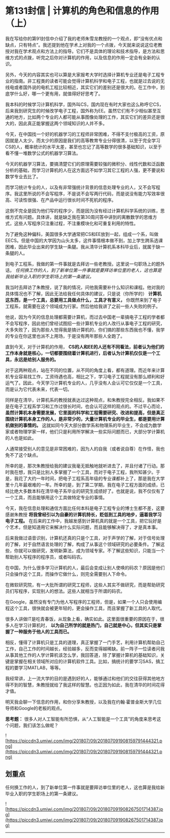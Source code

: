# 第131封信 | 计算机的角色和信息的作用（上）

我在写给你的第91封信中介绍了我的老师朱雪龙教授的一个观点，即“没有优点和缺点，只有特点”。我还提到他在学术上对我的一个点拨，今天就来说说这位老教授对我在学术观点和方法上的指导。它们不是具体的理论和技术指导，是方法和思维方式的点拨，听完之后你对计算机的作用，以及信息的作用一定会有全新的认识。

另外，今天的内容其实也可以算是大家报考大学时选择计算机专业还是电子工程专业的指南。非工程类的读者可能会觉得计算机科学和电子工程，也就是过去说的无线电或者国外说的电机工程比较相近，其实它们的差别还是很大的。在工作中，到底学什么好，哪一个更有用，就值得好好思考了。

我本科的时候学习计算机科学，国外叫CS，国内现在有时大家也这么称呼它CS，后来我到研究生的时候改学电子工程，国外称为EE。虽然它们有不少相似甚至互通的地方，比如两个专业的人都可能从事图像处理的工作，其实它们的差异还是很大的，因此真正能掌握这两个领域知识的人并不多。

今天，在中国找一个好的机器学习的工程师非常困难，不得不支付极高的工资，原因就是人太少。而太少的原因是我们的高等教育专业分得很清，以至于完全学习CS的人，概率统计的水平太差，甚至也忘记了高等数学的很多基础知识，以至于看不懂一堆数学公式的机器学习算法。

今天的机器学习算法，要搞清楚它们的原理需要较强的微积分、线性代数和泛函数分析的基础，而学习计算机的人在这方面远不如学习其它工程的人强，更不要说和数学专业去比了。

而学习统计专业的人，以及有非常强统计背景的信息处理专业的人，又不会写程序。我这里所说的不会写程序，不是说不会写两行代码，而是说没有能力写效率很高、可读性很强、在产品中运行很长时间不死机的程序。

这倒不完全是因为他们写的程序少，而是因为没有经过计算机科学系统的训练，思维方式有问题。具体讲，就是缺乏我在第30周问答中讲到的离散数学的思维方式，这些人写程序只注重过程，不注重模块化和可重复利用的特性。

为了避免这种偏科，美国很多大学通常把CS和EE放到一起，组成一个系，叫做EECS。但是中国的大学因为山头太多，这件事情根本做不到，加上学生跨系选课困难，因此毕业出来的学生缺一条腿。我从清华计算机系本科毕业后，就属于缺一条腿的人。

到电子工程系，我做的第一件事就是去拜访一些老教授。这里说一句职场上的题外话， *任何换工作的人，到了新单位第一件事就是要拜访单位里的老人，这也算是我给新毕业入职的学生职场上的第一条建议。*

我当时去拜访了朱教授，说了我的情况，问他我需要补什么知识和课程。他对我的具体情况也不了解，因此无法给我任何具体的建议，只是说（你所学的） **计算机这东西，是一个工具，总要用工具做点什么，工具才有意义，** 你既然来到了电子工程系，就需要在这个领域成为行家。然后他给我讲了之前一些人失败的例子。

他说，因为今天的信息处理都需要计算机，而过去中国老一辈搞电子工程的学者都不会写程序，因此他们曾经试图招一些计算机专业的人改行从事电子工程的研究，大多失败了，因为那些人觉得我是搞计算机的，你们搞的那些东西我也不懂，我学的专业在你这里也派不上用场，于是没有两年那些人全跑了。

直到今天，对于计算机的作用， **CS的人和EE的人还有不同看法，前者认为他们的工作本身就是核心，一切都要围绕着计算机进行，后者认为计算机仅仅是一个工具，永远是给别人服务的。**

对于这两种观点，站在不同的位置，从不同的角度上看，都有道理。而近年来计算机专业容易找工作，工资待遇也高，相比之下，学习电子工程就没有那么顺利和好运气了。因此，今天学习计算机专业的人，几乎没有人会认可它仅仅是一个工具，而是认为它代表未来，代表一切。

同样是在清华，计算机系的教授就表达过这种观点，和朱教授完全相反。我如果不是在电子工程系学习和工作过很长时间，也会认可这样的观点的。不过平心而论， **虽然计算机本身需要发展，它里面的科学和工程需要研究、改进和提高，但是真正围绕计算机本身工作的人，是非常少的，大量计算机专业的毕业生，都是要用计算机做别的事情的。** 这就如同今天大部分数学系和物理系的毕业生，不会成为数学家或者物理学家一样，他们只是利用所学解决一些实际问题而已，大部分学计算机的人也是如此。

人通常接受别人的意见是非常困难的，因为人的自我（或者说自尊）在作怪，我也免不了这个缺点。

所幸的是，那次朱教授给我的建议我毫无抵触地就听进去了，并且付诸了行动。那时我在想，我只是比别人多掌握了一个工具，而对于电子工程，我所知甚少。于是，我花了大约一年时间，把电子工程系高年级的专业课都补上了，那是我在大学里十几年最艰难的一年。所幸的是，到了第二学期，我在电子工程方面的成绩，已经比绝大多数本科在清华电子系毕业的研究生成绩好了。也就是说，我不仅仅有了一个工具，而且能够用这个工具做特定专业的事情。

今天，我在信息处理和通信方面比任何本科是电子工程专业的博士生都不差，这要感谢朱教授 **将我曾经引以为自豪的计算机特长，贬低到工具的地步，逼着我学习电子工程。** 在后来的工作中，我越发感到计算机真的就是一个工具，把它玩好是个艺术，但是知道用它来解决什么实际问题，而且能够解决得了，才是真本事。

后来我做过语音识别，计算机还真的只是个工具，对于声学的了解，对于信号处理的了解，对于自然语言处理的了解，构成了从事这个领域研究的必要条件。了解这些，你就可以做研究，发明新算法，成为领域专家。不了解这些知识，只能当一个帮助别人写程序的程序员，或者叫码农。

在中国，为什么很多学习计算机的人，最后会变成让别人使唤的码农？原因是他们只会操作这个工具，而操作它做什么，则完全需要别人下命令。

在微软研究院，有一大批所谓的研究工程师，这些人其实不做研究，而是帮助研究员们写程序，实现别人的想法。这些人就相当于所谓的码农。

在Google，虽然没有专门为他人写程序的工程师，但是，如果一个人只会使用编程这个工具，很快就会被更年轻的，更会操作工具，而且掌握了新工具的人取代。

很多人讲做IT是吃青春饭，从现象上看，确实如此。这里面很重要的原因在于，很多人在学习计算机时， **以为自己所学的就是热门，自己就是中心，但其实只是掌握了一种服务于他人的工具而已。**

相反，懂得了计算机只是工具的道理，真正掌握了一门手艺，利用计算机帮助自己工作，自己工作的时间越长，经验越多，反而变得越稀缺。前一阵子一位读者问我从事其他工作的人学计算机该怎么学，我回答道，除了掌握计算机的基础知识，关键是掌握在相关领域所对应的计算机软件工具。比如，搞统计的要学习SAS，搞工程的要学习MATLAB，等等。

我经常讲，上一流大学的目的是遇到好的人，能够通过和他们的交往获得其他地方得不到的智慧，朱教授就给了我这样的智慧。也正因为如此，我在清华的时间花得才值。

明天我会聊一下信息的作用，和你分享朱教授，以及我在约翰∙霍普金斯大学几位导师和Google的老板的观点。

 **思考题：** 很多人对人工智能有所恐惧，从“人工智能是一个工具”的角度来思考这个问题，我们该怎么做呢？

![https://piccdn3.umiwi.com/img/201807/09/201807091908159791444321.png](https://piccdn3.umiwi.com/img/201807/09/201807091908159791444321.png)

## 划重点

任何换工作的人，到了新单位第一件事就是要拜访单位里的老人，这也算是我给新毕业入职的学生职场上的第一条建议。

![https://piccdn3.umiwi.com/img/201807/09/201807091908267501714387.jpg](https://piccdn3.umiwi.com/img/201807/09/201807091908267501714387.jpg)

---
